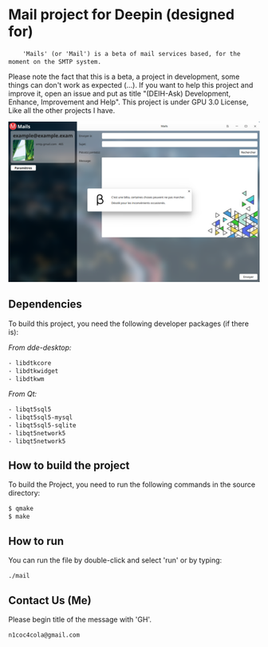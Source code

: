 # Mail project for Deepin (designed for) #

        'Mails' (or 'Mail') is a beta of mail services based, for the moment on the SMTP system.

Please note the fact that this is a beta, a project in development, some things can don't work as expected (...). If you want to help this project and improve it, open an issue and put as title "(DEIH-Ask) Development, Enhance, Improvement and Help". This project is under GPU 3.0 License, Like all the other projects I have.

![alt tag](demo.png)

## Dependencies
To build this project, you need the following developer packages (if there is):

*From dde-desktop:*
```
- libdtkcore
- libdtkwidget
- libdtkwm
```
*From Qt:*
```
- libqt5sql5
- libqt5sql5-mysql
- libqt5sql5-sqlite
- libqt5network5
- libqt5network5
```

## How to build the project
To build the Project, you need to run the following commands in the source directory:

```
$ qmake
$ make
```

## How to run
You can run the file by double-click and select 'run' or by typing:
```
./mail
```

## Contact Us (Me)
Please begin title of the message with 'GH'.
```
n1coc4cola@gmail.com
```